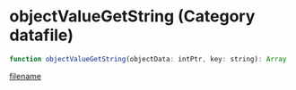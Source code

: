 # objectValueGetString (Category datafile)

```js
function objectValueGetString(objectData: intPtr, key: string): Array
```

[filename](objectValueGetString_m.md ':include')
